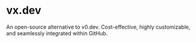 # vx.dev
An open-source alternative to v0.dev. Cost-effective, highly customizable, and seamlessly integrated within GitHub.
